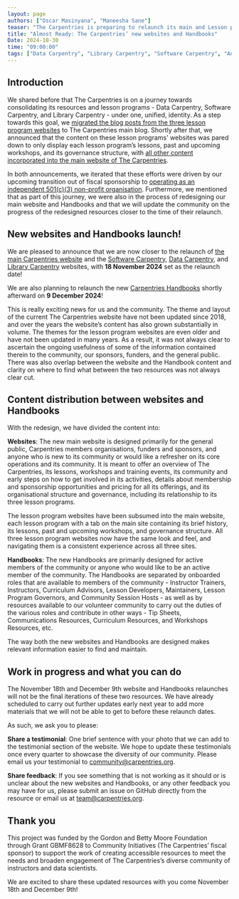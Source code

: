 ```yaml
---
layout: page
authors: ["Oscar Masinyana", "Maneesha Sane"]
teaser: "The Carpentries is preparing to relaunch its main and Lesson programs websites and also Handbooks next month!"
title: "Almost Ready: The Carpentries’ new websites and Handbooks"
Date: 2024-10-30
time: "09:00:00"
tags: ["Data Carpentry", "Library Carpentry", "Software Carpentry", "Announcements"]
---
```


## Introduction

We shared before that The Carpentries is on a journey towards consolidating its resources and lesson programs - Data Carpentry, Software Carpentry, and Library Carpentry - under one, unified, identity. As a step towards this goal, we [migrated the blog posts from the three lesson program websites](https://carpentries.org/blog/2024/03/lesson-program-blog-posts-migration/) to The Carpentries main blog. Shortly after that, we announced that the content on these lesson programs' websites was pared down to only display each lesson program’s lessons, past and upcoming workshops, and its governance structure, with [all other content incorporated into the main website of The Carpentries](https://carpentries.org/blog/2024/07/lesson-programs-websites-content-pared-down/). 

In both announcements, we iterated that these efforts were driven by our upcoming transition out of fiscal sponsorship to [operating as an independent 501(c)(3) non-profit organisation](https://carpentries.org/blog/2023/08/Carpentries-transition-to-independent-status/). Furthermore, we mentioned that as part of this journey, we were also in the process of redesigning our main website and Handbooks and that we will update the community on the progress of the redesigned resources closer to the time of their relaunch.

## New websites and Handbooks launch!

We are pleased to announce that we are now closer to the relaunch of [the main Carpentries website](https://carpentries.org/) and the [Software Carpentry](https://software-carpentry.org/),  [Data Carpentry](https://datacarpentry.org/), and [Library Carpentry](https://librarycarpentry.org/) websites, with **18 November 2024** set as the relaunch date!  

We are also planning to relaunch the new [Carpentries Handbooks](https://docs.carpentries.org/index.html) shortly afterward on **9 December 2024**!

This is really exciting news for us and the community. The theme and layout of the current The Carpentries website have not been updated since 2018, and over the years the website’s content has also grown substantially in volume. The themes for the lesson program websites are even older and have not been updated in many years. As a result, it was not always clear to ascertain the ongoing usefulness of some of the information contained therein to the community, our sponsors, funders, and the general public. There was also overlap between the website and the Handbook content and clarity on where to find what between the two resources was not always clear cut. 

## Content distribution between websites and Handbooks

With the redesign, we have divided the content into:

**Websites**: The new main website is designed primarily for the general public, Carpentries members organisations, funders and sponsors, and anyone who is new to its community or would like a refresher on its core operations and its community. It is meant to offer an overview of The Carpentries, its lessons, workshops and training events, its community and early steps on how to get involved in its activities, details about membership and sponsorship opportunities and pricing for all its offerings, and its organisational structure and governance, including its relationship to its three lesson programs. 

The lesson program websites have been subsumed into the main website, each lesson program with a tab on the main site containing its brief history, its lessons, past and upcoming workshops, and governance structure. All three lesson program websites now have the same look and feel, and navigating them is a consistent experience across all three sites. 

**Handbooks**: The new Handbooks are primarily designed for active members of the community or anyone who would like to be an active member of the community. The Handbooks are separated by onboarded roles that are available to members of the community - Instructor Trainers, Instructors, Curriculum Advisors, Lesson Developers, Maintainers, Lesson Program Governors, and Community Session Hosts - as well as by resources available to our volunteer community to carry out the duties of the various roles and contribute in other ways - Tip Sheets, Communications Resources, Curriculum Resources, and Workshops Resources, etc. 

The way both the new websites and Handbooks are designed makes relevant information easier to find and maintain. 

## Work in progress and what you can do

The November 18th and December 9th website and Handbooks relaunches will not be the final iterations of these two resources. We have already scheduled to carry out further updates early next year to add more materials that we will not be able to get to before these relaunch dates. 

As such, we ask you to please:

**Share a testimonial**: One brief sentence with your photo that we can add to the testimonial section of the website. We hope to update these testimonials once every quarter to showcase the diversity of our community. Please email us your testimonial to  [community@carpentries.org](mailto:community@carpentries.org).

**Share feedback**: If you see something that is not working as it should or is unclear about the new websites and Handbooks, or any other feedback you may have for us, please submit an issue on GitHub directly from the resource or email us at [team@carpentries.org](mailto:team@carpentries.org). 

## Thank you
This project was funded by the Gordon and Betty Moore Foundation through Grant GBMF8628 to Community Initiatives (The Carpentries’ fiscal sponsor) to support the work of creating accessible resources to meet the needs and broaden engagement of The Carpentries’s diverse community of instructors and data scientists. 

We are excited to share these updated resources with you come November 18th and December 9th! 

